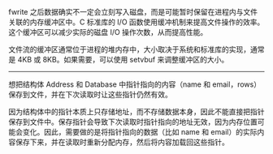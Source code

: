 fwrite 之后数据确实不一定会立刻写入磁盘，而是可能暂时保留在进程内与文件关联的内存缓冲区中。C 标准库的 I/O 函数使用缓冲机制来提高文件操作的效率。这个缓冲区可以减少实际的磁盘 I/O 操作次数，从而提高性能。

文件流的缓冲区通常位于进程的堆内存中，大小取决于系统和标准库的实现，通常是 4KB 或 8KB。如果需要，可以使用 setvbuf 来调整缓冲区的大小。

---

想把结构体 Address 和 Database 中指针指向的内容（name 和 email，rows）保存到文件，并在下次读取时让这些指针仍然有效。

因为结构体中的指针本质上只存储地址，而不存储数据本身，因此不能直接把指针保存到文件中。保存指针会导致下次读取时指针指向的地址无效，因为内存位置可能会变化。因此，需要做的是将指针指向的数据（比如 name 和 email）的实际内容保存下来，并在读取时重新分配内存，然后将内容加载回这些指针。
